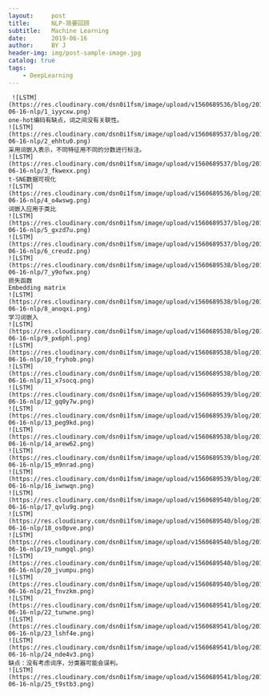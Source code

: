 ```yaml
---
layout:     post
title:      NLP-简要回顾
subtitle:   Machine Learning
date:       2019-06-16
author:     BY J
header-img: img/post-sample-image.jpg
catalog: true
tags:
    - DeepLearning
---
```

     ![LSTM](https://res.cloudinary.com/dsn0i1fsm/image/upload/v1560689536/blog/2019-06-16-nlp/1_iyycxw.png)
	one-hot编码有缺点，词之间没有关联性。
    ![LSTM](https://res.cloudinary.com/dsn0i1fsm/image/upload/v1560689537/blog/2019-06-16-nlp/2_ehhtu0.png) 
    采用词嵌入表示，不同特征用不同的分数进行标注。
 	![LSTM](https://res.cloudinary.com/dsn0i1fsm/image/upload/v1560689537/blog/2019-06-16-nlp/3_fkwexx.png) 
 	t-SNE数据可视化
 	![LSTM](https://res.cloudinary.com/dsn0i1fsm/image/upload/v1560689536/blog/2019-06-16-nlp/4_o4wswg.png) 
 	词嵌入应用于类比
	![LSTM](https://res.cloudinary.com/dsn0i1fsm/image/upload/v1560689537/blog/2019-06-16-nlp/5_gxzd7u.png) 
	![LSTM](https://res.cloudinary.com/dsn0i1fsm/image/upload/v1560689537/blog/2019-06-16-nlp/6_creudz.png)
	![LSTM](https://res.cloudinary.com/dsn0i1fsm/image/upload/v1560689538/blog/2019-06-16-nlp/7_y9ofwx.png)
	损失函数
	Embedding matrix
	![LSTM](https://res.cloudinary.com/dsn0i1fsm/image/upload/v1560689538/blog/2019-06-16-nlp/8_anoqxi.png)
	学习词嵌入
	![LSTM](https://res.cloudinary.com/dsn0i1fsm/image/upload/v1560689538/blog/2019-06-16-nlp/9_px6phl.png)
	![LSTM](https://res.cloudinary.com/dsn0i1fsm/image/upload/v1560689538/blog/2019-06-16-nlp/10_fryhob.png)
	![LSTM](https://res.cloudinary.com/dsn0i1fsm/image/upload/v1560689538/blog/2019-06-16-nlp/11_x7socq.png)
	![LSTM](https://res.cloudinary.com/dsn0i1fsm/image/upload/v1560689539/blog/2019-06-16-nlp/12_gq0y7w.png)
	![LSTM](https://res.cloudinary.com/dsn0i1fsm/image/upload/v1560689539/blog/2019-06-16-nlp/13_peg9kd.png)
	![LSTM](https://res.cloudinary.com/dsn0i1fsm/image/upload/v1560689538/blog/2019-06-16-nlp/14_arew62.png)
	![LSTM](https://res.cloudinary.com/dsn0i1fsm/image/upload/v1560689539/blog/2019-06-16-nlp/15_m9nrad.png)
	![LSTM](https://res.cloudinary.com/dsn0i1fsm/image/upload/v1560689539/blog/2019-06-16-nlp/16_iwnwqn.png)
	![LSTM](https://res.cloudinary.com/dsn0i1fsm/image/upload/v1560689540/blog/2019-06-16-nlp/17_qvlu9g.png)
	![LSTM](https://res.cloudinary.com/dsn0i1fsm/image/upload/v1560689540/blog/2019-06-16-nlp/18_os0pve.png)
	![LSTM](https://res.cloudinary.com/dsn0i1fsm/image/upload/v1560689540/blog/2019-06-16-nlp/19_numgql.png)
	![LSTM](https://res.cloudinary.com/dsn0i1fsm/image/upload/v1560689540/blog/2019-06-16-nlp/20_jvumpu.png)
	![LSTM](https://res.cloudinary.com/dsn0i1fsm/image/upload/v1560689540/blog/2019-06-16-nlp/21_fnvzkm.png)
	![LSTM](https://res.cloudinary.com/dsn0i1fsm/image/upload/v1560689541/blog/2019-06-16-nlp/22_tunwne.png)
	![LSTM](https://res.cloudinary.com/dsn0i1fsm/image/upload/v1560689541/blog/2019-06-16-nlp/23_lshf4e.png)
	![LSTM](https://res.cloudinary.com/dsn0i1fsm/image/upload/v1560689541/blog/2019-06-16-nlp/24_nde4v3.png)
	缺点：没有考虑词序，分类器可能会误判。
	![LSTM](https://res.cloudinary.com/dsn0i1fsm/image/upload/v1560689541/blog/2019-06-16-nlp/25_t9stb3.png)